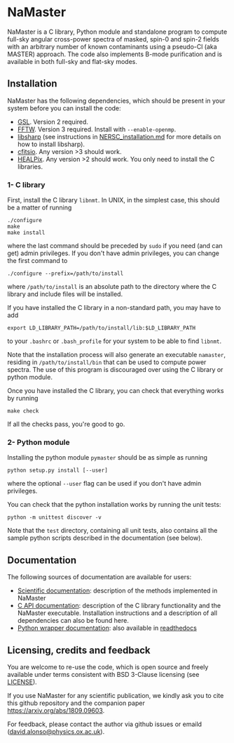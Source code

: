 # NaMaster

NaMaster is a C library, Python module and standalone program to compute full-sky angular cross-power spectra of masked, spin-0 and spin-2 fields with an arbitrary number of known contaminants using a pseudo-Cl (aka MASTER) approach. The code also implements B-mode purification and is available in both full-sky and flat-sky modes.


## Installation
NaMaster has the following dependencies, which should be present in your system before you can install the code:
* [GSL](https://www.gnu.org/software/gsl/). Version 2 required.
* [FFTW](http://www.fftw.org/). Version 3 required. Install with `--enable-openmp`.
* [libsharp](https://github.com/Libsharp/libsharp) (see instructions in [NERSC_installation.md](NERSC_installation.md) for more details on how to install libsharp).
* [cfitsio](https://heasarc.gsfc.nasa.gov/fitsio/). Any version >3 should work.
* [HEALPix](https://sourceforge.net/projects/healpix/). Any version >2 should work. You only need to install the C libraries.

### 1- C library
First, install the C library `libnmt`. In UNIX, in the simplest case, this should be a matter of running
```
./configure
make
make install
```
where the last command should be preceded by `sudo` if you need (and can get) admin privileges. If you don't have admin privileges, you can change the first command to
```
./configure --prefix=/path/to/install
```
where `/path/to/install` is an absolute path to the directory where the C library and include files will be installed.

If you have installed the C library in a non-standard path, you may have to add
```
export LD_LIBRARY_PATH=/path/to/install/lib:$LD_LIBRARY_PATH
```
to your `.bashrc` or `.bash_profile` for your system to be able to find `libnmt`.

Note that the installation process will also generate an executable `namaster`, residing in `/path/to/install/bin` that can be used to compute power spectra. The use of this program is discouraged over using the C library or python module.

Once you have installed the C library, you can check that everything works by running
```
make check
```
If all the checks pass, you're good to go.

### 2- Python module
Installing the python module `pymaster` should be as simple as running
```
python setup.py install [--user]
```
where the optional `--user` flag can be used if you don't have admin privileges.

You can check that the python installation works by running the unit tests:
```
python -m unittest discover -v
```
Note that the `test` directory, containing all unit tests, also contains all the sample python scripts described in the documentation (see below).


## Documentation 
The following sources of documentation are available for users:
* [Scientific documentation](doc/doc_scientific.pdf): description of the methods implemented in NaMaster
* [C API documentation](doc/doc_C_API.pdf): description of the C library functionality and the NaMaster executable. Installation instructions and a description of all dependencies can also be found here.
* [Python wrapper documentation](doc/build/html/index.html): also available in [readthedocs](http://namaster.readthedocs.io/en/latest/)


## Licensing, credits and feedback
You are welcome to re-use the code, which is open source and freely available under terms consistent with BSD 3-Clause licensing (see [LICENSE](LICENSE)).

If you use NaMaster for any scientific publication, we kindly ask you to cite this github repository and the companion paper https://arxiv.org/abs/1809.09603.

For feedback, please contact the author via github issues or emaild (david.alonso@physics.ox.ac.uk).
